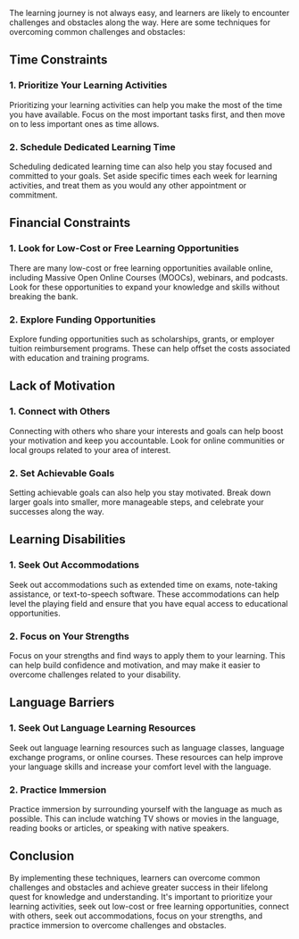 
The learning journey is not always easy, and learners are likely to encounter challenges and obstacles along the way. Here are some techniques for overcoming common challenges and obstacles:

Time Constraints
----------------

### 1. Prioritize Your Learning Activities

Prioritizing your learning activities can help you make the most of the time you have available. Focus on the most important tasks first, and then move on to less important ones as time allows.

### 2. Schedule Dedicated Learning Time

Scheduling dedicated learning time can also help you stay focused and committed to your goals. Set aside specific times each week for learning activities, and treat them as you would any other appointment or commitment.

Financial Constraints
---------------------

### 1. Look for Low-Cost or Free Learning Opportunities

There are many low-cost or free learning opportunities available online, including Massive Open Online Courses (MOOCs), webinars, and podcasts. Look for these opportunities to expand your knowledge and skills without breaking the bank.

### 2. Explore Funding Opportunities

Explore funding opportunities such as scholarships, grants, or employer tuition reimbursement programs. These can help offset the costs associated with education and training programs.

Lack of Motivation
------------------

### 1. Connect with Others

Connecting with others who share your interests and goals can help boost your motivation and keep you accountable. Look for online communities or local groups related to your area of interest.

### 2. Set Achievable Goals

Setting achievable goals can also help you stay motivated. Break down larger goals into smaller, more manageable steps, and celebrate your successes along the way.

Learning Disabilities
---------------------

### 1. Seek Out Accommodations

Seek out accommodations such as extended time on exams, note-taking assistance, or text-to-speech software. These accommodations can help level the playing field and ensure that you have equal access to educational opportunities.

### 2. Focus on Your Strengths

Focus on your strengths and find ways to apply them to your learning. This can help build confidence and motivation, and may make it easier to overcome challenges related to your disability.

Language Barriers
-----------------

### 1. Seek Out Language Learning Resources

Seek out language learning resources such as language classes, language exchange programs, or online courses. These resources can help improve your language skills and increase your comfort level with the language.

### 2. Practice Immersion

Practice immersion by surrounding yourself with the language as much as possible. This can include watching TV shows or movies in the language, reading books or articles, or speaking with native speakers.

Conclusion
----------

By implementing these techniques, learners can overcome common challenges and obstacles and achieve greater success in their lifelong quest for knowledge and understanding. It's important to prioritize your learning activities, seek out low-cost or free learning opportunities, connect with others, seek out accommodations, focus on your strengths, and practice immersion to overcome challenges and obstacles.
